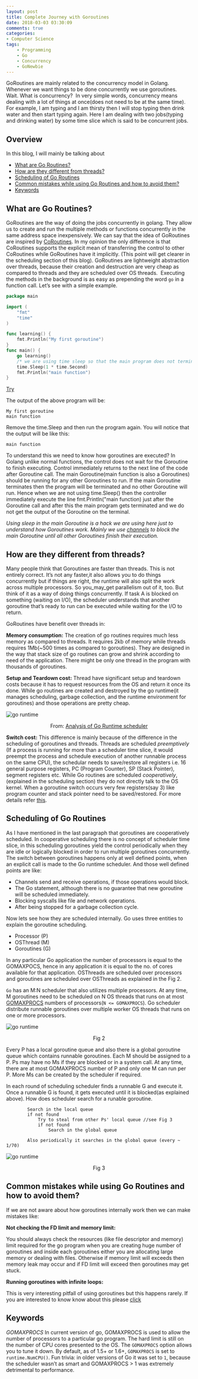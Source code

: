 ```yaml
---
layout: post
title: Complete Journey with Goroutines 
date: 2018-03-03 03:30:09
comments: true
categories:
- Computer Science 
tags:
    - Programming 
    - Go
    - Concurrency
    - GoNewbie
---
```


GoRoutines are mainly related to the concurrency model in Golang. Whenever we want things to be done concurrently we use goroutines. 
Wait. What is concurrency? 
In very simple words, concurrency means dealing with a lot of things at once(does not need to be at the same time). For example, I am typing and I am thirsty then I will stop typing then drink water and then start typing again. Here I am dealing with two jobs(typing and drinking water) by some time slice which is said to be concurrent jobs.

## Overview  

In this blog, I will mainly be talking about 
* [What are Go Routines?](#what-are-go-routines)
* [How are they different from threads?](#how-are-they-different-from-threads)
* [Scheduling of Go Routines](#scheduling-of-go-routines)
* [Common mistakes while using Go Routines and how to avoid them?](#common-mistakes-while-using-go-routines-and-how-to-avoid-them)
* [Keywords](#keywords)

## What are Go Routines?
GoRoutines are the way of doing the jobs concurrently in golang. They allow us to create and run the multiple methods or functions concurrently in the same address space inexpensively. We can say that the idea of GoRoutines are inspired by [CoRoutines](https://en.wikipedia.org/wiki/Coroutine). In my opinion the only difference is that CoRoutines supports the explicit mean of transferring the control to other CoRoutines while GoRoutines have it implicitly. (This point will get clearer in the scheduling section of this blog). GoRoutines are lightweight abstraction over threads, because their creation and destruction are very cheap as compared to threads and they are scheduled over OS threads. 
Executing the methods in the background is as easy as prepending the word `go` in a function call. Let’s see with a simple example.

```go
package main

import (  
    "fmt"
    "time"
)

func learning() {  
    fmt.Println("My first goroutine")
}
func main() {  
    go learning()
    /* we are using time sleep so that the main program does not terminate before the execution of goroutine.*/
    time.Sleep(1 * time.Second)
    fmt.Println("main function")
}

```
[Try](https://play.golang.org/p/UlpPlcIsyW1)

The output of the above program will be:

```shell
My first goroutine
main function
```

Remove the time.Sleep and then run the program again. You will notice that the output will be like this:

```shell
main function
```

To understand this we need to know how goroutines are executed? In Golang unlike normal functions, the control does not wait for the Goroutine to finish executing. Control immediately returns to the next line of the code after Goroutine call. The main Goroutine(main function is also a Goroutines) should be running for any other Goroutines to run. If the main Goroutine terminates then the program will be terminated and no other Goroutine will run. Hence when we are not using time.Sleep() then the controller immediately execute the line fmt.Println("main function) just after the Goroutine call and after this the main program gets terminated and we do not get the output of the Goroutine on the terminal.

*Using sleep in the main Goroutine is a hack we are using here just to understand how Goroutines work. Mainly we use [channels](https://www.sohamkamani.com/blog/2017/08/24/golang-channels-explained/) to block the main Goroutine until all other Goroutines finish their execution.*

## How are they different from threads?

Many people think that Goroutines are faster than threads. This is not entirely correct. It’s not any faster,it also allows you to do things concurrently but if things are right, the runtime will also split the work across multiple processors. So you_may_get parallelism out of it, too. But think of it as a way of doing things concurrently. If task A is blocked on something (waiting on I/O), the scheduler understands that another goroutine that’s ready to run can be executed while waiting for the I/O to return.

GoRoutines have benefit over threads in:

**Memory consumption:** The creation of go routines requires much less memory as compared to threads. It requires 2kb of memory while threads requires 1Mb(~500 times as compared to goroutines). They are designed in the way that stack size of go routines can grow and shrink according to need of the application. There might be only one thread in the program with thousands of goroutines.

**Setup and Teardown cost:** Thread have significant setup and teardown costs because it has to request resources from the OS and return it once its done. While go routines are created and destroyed by the go runtime(it manages scheduling, garbage collection, and the runtime environment for goroutines) and those operations are pretty cheap.

![go runtime](/assets/images/runtime.png)
<p align="center">
  From: <a href = "http://www.cs.columbia.edu/~aho/cs6998/reports/12-12-11_DeshpandeSponslerWeiss_GO.pdf">Analysis of Go Runtime scheduler</a>
</p>


**Switch cost:** This difference is mainly because of the difference in the scheduling of goroutines and threads. Threads are scheduled *preemptively* (If a process is running for more than a scheduler time slice, it would preempt the process and schedule execution of another runnable process on the same CPU), the schedular needs to save/restore all registers i.e. 16 general purpose registers, PC (Program Counter), SP (Stack Pointer), segment registers etc. While Go routines are scheduled *cooperatively*,(explained in the scheduling section) they do not directly talk to the OS kernel. When a goroutine switch occurs very few registers(say 3) like program counter and stack pointer need to be saved/restored. For more details refer [this](https://electronics.stackexchange.com/questions/115286/what-processor-registers-are-saved-and-recovered-in-a-context-switch).

## Scheduling of Go Routines

As I have mentioned in the last paragraph that goroutines are cooperatively scheduled. In cooperative scheduling there is no concept of scheduler time slice, in this scheduling goroutines yield the control periodically when they are idle or logically blocked in order to run multiple goroutines concurrently.
The switch between goroutines happens only at well defined points, when an explicit call is made to the Go runtime scheduler. And those well defined points are like:
- Channels send and receive operations, if those operations would block.
- The Go statement, although there is no guarantee that new goroutine will be scheduled immediately.
- Blocking syscalls like file and network operations.
- After being stopped for a garbage collection cycle.

Now lets see how they are scheduled internally. Go uses three entities to explain the goroutine scheduling.
- Processor (P) 
- OSThread (M)
- Goroutines (G)

In any particular Go application the number of processors is equal to the GOMAXPOCS, hence in any application it is equal to the no. of cores available for that application. OSThreads are scheduled over processors and goroutines are scheduled over OSThreads as explained in the Fig 2.

`Go` has an M:N scheduler that also utilizes multiple processors. At any time, M goroutines need to be scheduled on N OS threads that runs on at most [GOMAXPROCS](#gomaxprocs) numbers of processors(`N <= GOMAXPROCS`). Go scheduler distribute runnable goroutines over multiple worker OS threads that runs on one or more processors.


![go runtime](/assets/images/GoRoutines_Scheduling.png)
<p align="center">
  Fig 2 
</p>


Every P has a local goroutine queue and also there is a global goroutine queue which contains runnable goroutines. Each M should be assigned to a P. Ps may have no Ms if they are blocked or in a system call. At any time, there are at most GOMAXPROCS number of P and only one M can run per P. More Ms can be created by the scheduler if required.


In each round of scheduling scheduler finds a runnable G and execute it. Once a runnable G is found, it gets executed until it is blocked(as explained above). How does scheduler search for a runable goroutine. 

```
        Search in the local queue
        if not found 
            Try to steal from other Ps' local queue //see Fig 3
            if not found 
                Search in the global queue 

        Also periodically it searches in the global queue (every ~ 1/70)

```

![go runtime](/assets/images/stealing.png)
<p align="center">
  Fig 3 
</p>

## Common mistakes while using Go Routines and how to avoid them?
If we are not aware about how goroutines internally work then we can make mistakes like:

**Not checking the FD limit and memory limit:**

You should always check the resources (like file descriptor and memory) limit required for the go program when you are creating huge number of goroutines and inside each goroutines either you are allocating large memory or dealing with files. Otherwise if memory limit will exceeds then memory leak may occur and if FD limit will exceed then goroutines may get stuck. 

**Running goroutines with infinite loops:**

This is very interesting pitfall of using goroutines but this happens rarely. If you are interested to know know about this please [click](http://www.sarathlakshman.com/2016/06/15/pitfall-of-golang-scheduler)


## Keywords 

_GOMAXPROCS_
In current version of go, GOMAXPROCS is used to allow the number of processors to a particular go program. The hard limit is still on the number of CPU cores presented to the OS. The `GOMAXPROCS` option allows you to tune it down. By default, as of 1.5+ or 1.6+, `GOMAXPROCS` is set to `runtime.NumCPU()`. Fun trivia: in older versions of Go it was set to `1`, because the scheduler wasn’t as smart and GOMAXPROCS > 1 was extremely detrimental to performance.
 